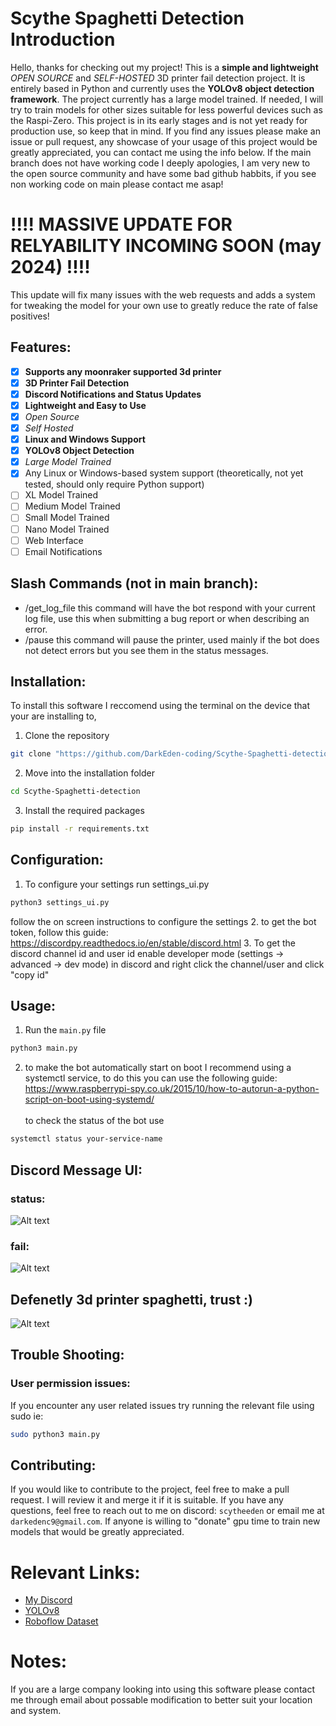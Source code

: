 # Scythe Spaghetti Detection Introduction

Hello, thanks for checking out my project! This is a **simple and lightweight** *OPEN SOURCE* and *SELF-HOSTED* 3D printer fail detection project. It is entirely based in Python and currently uses the **YOLOv8 object detection framework**. The project currently has a large model trained. If needed, I will try to train models for other sizes suitable for less powerful devices such as the Raspi-Zero. This project is in its early stages and is not yet ready for production use, so keep that in mind. If you find any issues please make an issue or pull request, any showcase of your usage of this project would be greatly appreciated, you can contact me using the info below. If the main branch does not have working code I deeply apologies, I am very new to the open source community and have some bad github habbits, if you see non working code on main please contact me asap!

# !!!! MASSIVE UPDATE FOR RELYABILITY INCOMING SOON (may 2024) !!!!
This update will fix many issues with the web requests and adds a system for tweaking the model for your own use to greatly reduce the rate of false positives!

## Features:
- [x] **Supports any moonraker supported 3d printer**
- [x] **3D Printer Fail Detection**
- [x] **Discord Notifications and Status Updates**
- [x] **Lightweight and Easy to Use**
- [x] *Open Source*
- [x] *Self Hosted*
- [x] **Linux and Windows Support**
- [x] **YOLOv8 Object Detection**
- [x] *Large Model Trained*
- [x] Any Linux or Windows-based system support (theoretically, not yet tested, should only require Python support)
- [ ] XL Model Trained
- [ ] Medium Model Trained
- [ ] Small Model Trained
- [ ] Nano Model Trained
- [ ] Web Interface
- [ ] Email Notifications

## Slash Commands (not in main branch):
- /get_log_file this command will have the bot respond with your current log file, use this when submitting a bug report or when describing an error.
- /pause this command will pause the printer, used mainly if the bot does not detect errors but you see them in the status messages.

## Installation:
To install this software I reccomend using the terminal on the device that your are installing to, 
1. Clone the repository <br />
```bash
git clone "https://github.com/DarkEden-coding/Scythe-Spaghetti-detection.git"
```
2. Move into the installation folder
```bash
cd Scythe-Spaghetti-detection
```
3. Install the required packages <br />
```bash
pip install -r requirements.txt
```

## Configuration:
1. To configure your settings run settings_ui.py <br />
```bash
python3 settings_ui.py
``` 
follow the on screen instructions to configure the settings
2. to get the bot token, follow this guide: https://discordpy.readthedocs.io/en/stable/discord.html
3. To get the discord channel id and user id enable developer mode (settings -> advanced -> dev mode) in discord and right click the channel/user and click "copy id"

## Usage:
1. Run the `main.py` file <br />
```bash
python3 main.py
```
2. to make the bot automatically start on boot I recommend using a systemctl service, to do this you can use the following guide: https://www.raspberrypi-spy.co.uk/2015/10/how-to-autorun-a-python-script-on-boot-using-systemd/
<br /><br />
to check the status of the bot use 
```bash
systemctl status your-service-name
```

## Discord Message UI:
### status: <br />
![Alt text](https://github.com/DarkEden-coding/Scythe-Spaghetti-detection/blob/master/readme_images/status.png?raw=true "Status Message")
<br />
### fail: <br />
![Alt text](https://github.com/DarkEden-coding/Scythe-Spaghetti-detection/blob/master/readme_images/fail.png?raw=true "Fail Message")
## Defenetly 3d printer spaghetti, trust :) <br />
![Alt text](https://github.com/DarkEden-coding/Scythe-Spaghetti-detection/blob/master/readme_images/Screenshot%202024-02-03%20at%201.58.17%20PM.png?raw=true "The Spaghett")

## Trouble Shooting:
### User permission issues:
If you encounter any user related issues try running the relevant file using sudo ie:
```bash 
sudo python3 main.py
```

## Contributing:
If you would like to contribute to the project, feel free to make a pull request. I will review it and merge it if it is suitable. If you have any questions, feel free to reach out to me on discord: `scytheeden` or email me at `darkedenc9@gmail.com`. If anyone is willing to "donate" gpu time to train new models that would be greatly appreciated.
# Relevant Links:
- [My Discord](https://discord.gg/users/806281289040396288)
- [YOLOv8](https://docs.ultralytics.com/)
- [Roboflow Dataset](https://universe.roboflow.com/dark-eden-nuheg/3d-printing-fail-detection)
# Notes:
If you are a large company looking into using this software please contact me through email about possable modification to better suit your location and system.
